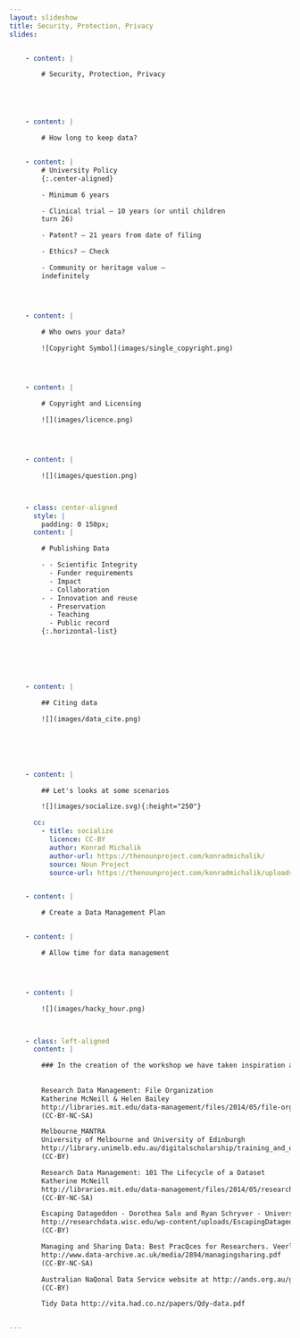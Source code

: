 ```yaml
---
layout: slideshow
title: Security, Protection, Privacy
slides:


    - content: |

        # Security, Protection, Privacy





    - content: |

        # How long to keep data?


    - content: |
        # University Policy
        {:.center-aligned}

        - Minimum 6 years

        - Clinical trial – 10 years (or until children
        turn 26)

        - Patent? – 21 years from date of filing

        - Ethics? – Check

        - Community or heritage value –
        indefinitely




    - content: |

        # Who owns your data?

        ![Copyright Symbol](images/single_copyright.png)




    - content: |

        # Copyright and Licensing

        ![](images/licence.png)




    - content: |

        ![](images/question.png)



    - class: center-aligned
      style: |
        padding: 0 150px;
      content: |

        # Publishing Data

        - - Scientific Integrity
          - Funder requirements
          - Impact
          - Collaboration
        - - Innovation and reuse
          - Preservation
          - Teaching
          - Public record
        {:.horizontal-list}






    - content: |

        ## Citing data

        ![](images/data_cite.png)






    - content: |

        ## Let's looks at some scenarios

        ![](images/socialize.svg){:height="250"}

      cc:
        - title: socialize
          licence: CC-BY
          author: Konrad Michalik
          author-url: https://thenounproject.com/konradmichalik/
          source: Noun Project
          source-url: https://thenounproject.com/konradmichalik/uploads/?i=62507


    - content: |

        # Create a Data Management Plan


    - content: |

        # Allow time for data management




    - content: |

        ![](images/hacky_hour.png)

        

    - class: left-aligned
      content: |

        ### In the creation of the workshop we have taken inspiration and adapted some ideas and materials from a number of existing resources.
        
       
        Research Data Management: File Organization 
        Katherine McNeill & Helen Bailey
        http://libraries.mit.edu/data-management/files/2014/05/file-organizaQon-july2014.pdf
        (CC-BY-NC-SA)

        Melbourne_MANTRA
        University of Melbourne and University of Edinburgh
        http://library.unimelb.edu.au/digitalscholarship/training_and_outreach/mantra2
        (CC-BY)

        Research Data Management: 101 The Lifecycle of a Dataset
        Katherine McNeill
        http://libraries.mit.edu/data-management/files/2014/05/research-data-management-iap2014.pdf
        (CC-BY-NC-SA)

        Escaping Datageddon - Dorothea Salo and Ryan Schryver - University of Wisconsin
        http://researchdata.wisc.edu/wp-content/uploads/EscapingDatageddon1.pdf
        (CC-BY)

        Managing and Sharing Data: Best PracQces for Researchers. Veerle Van den Eynden, Louise CorQ, Ma#hew Woollard and Libby Bishop
        http://www.data-archive.ac.uk/media/2894/managingsharing.pdf
        (CC-BY-NC-SA)

        Australian NaQonal Data Service website at http://ands.org.au/guides/data-citaQon-awareness.html Accessed 8 December 2015
        (CC-BY)

        Tidy Data http://vita.had.co.nz/papers/Qdy-data.pdf


---
```


